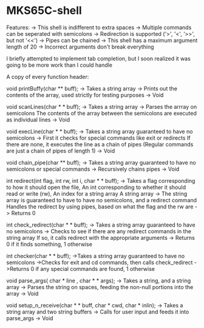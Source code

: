 # MKS65C-shell

Features:
-> This shell is indifferent to extra spaces
-> Multiple commands can be seperated with semicolons
-> Redirection is supported ('>', '<', '>>', but not '<<')
-> Pipes can be chained
-> This shell has a maximum argument length of 20
-> Incorrect arguments don't break everything


I briefly attempted to implement tab completion, but I soon realized it was going to be more work than I could handle


A copy of every function header:


void printBuffy(char ** buff);
  -> Takes a string array
  -> Prints out the contents of the array, used strictly for testing purposes
  -> Void

void scanLines(char * * buff);
  -> Takes a string array
  -> Parses the arrray on semicolons
     The contents of the array between the semicolons are executed as individual lines
  -> Void

void execLine(char * * buff);
  -> Takes a string array guaranteed to have no semicolons
  -> First it checks for special commands like exit or redirects
     If there are none, it executes the line as a chain of pipes 
     (Regular commands are just a chain of pipes of length 1)
  -> Void

void chain_pipe(char ** buff);
  -> Takes a string array guaranteed to have no semicolons or special commands
  -> Recursively chains pipes
  -> Void

int redirect(int flag, int rw, int i, char * * buff);
  -> Takes a flag corresponding to how it should open the file,
     An int corresponding to whether it should read or write (rw),
     An index for a string array
     A string array
  -> The string array is guaranteed to have to have no semicolons, and a redirect command
     Handles the redirect by using pipes, based on what the flag and the rw are 
  -> Returns 0
  
int check_redirect(char * * buff);
  -> Takes a string array guaranteed to have no semicolons
  -> Checks to see if there are any redirect commands in the string array
     If so, it calls redirect with the appropriate arguments
  -> Returns 0 if it finds something, 1 otherwise

int checker(char * * buff);
  ->Takes a string array guaranteed to have no semicolons
  ->Checks for exit and cd commands, then calls check_redirect
  ->Returns 0 if any special commands are found, 1 otherwise

void parse_args( char * line , char * * args);
  -> Takes a string, and a string array
  -> Parses the string on spaces, feeding the non-null portions into the array
  -> Void

void setup_n_receive(char * * buff, char * cwd, char * inlin);
  -> Takes a string array and two string buffers
  -> Calls for user input and feeds it into parse_args
  -> Void
